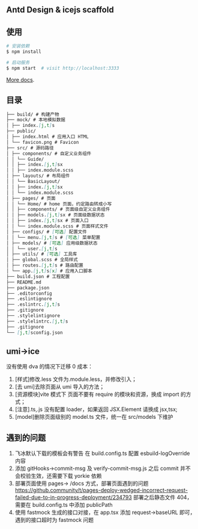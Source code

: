## Antd Design & icejs scaffold

## 使用

```bash
# 安装依赖
$ npm install

# 启动服务
$ npm start  # visit http://localhost:3333
```

[More docs](https://ice.work/docs/guide/about).

## 目录

```md
├── build/ # 构建产物
├── mock/ # 本地模拟数据
│ ├── index.[j,t]s
├── public/
│ ├── index.html # 应用入口 HTML
│ └── favicon.png # Favicon
├── src/ # 源码路径
│ ├── components/ # 自定义业务组件
│ │ └── Guide/
│ │ ├── index.[j,t]sx
│ │ ├── index.module.scss
│ ├── layouts/ # 布局组件
│ │ └── BasicLayout/
│ │ ├── index.[j,t]sx
│ │ └── index.module.scss
│ ├── pages/ # 页面
│ │ └── Home/ # home 页面，约定路由转成小写
│ │ ├── components/ # 页面级自定义业务组件
│ │ ├── models.[j,t]sx # 页面级数据状态
│ │ ├── index.[j,t]sx # 页面入口
│ │ └── index.module.scss # 页面样式文件
│ ├── configs/ # [可选] 配置文件
│ │ └── menu.[j,t]s # [可选] 菜单配置
│ ├── models/ # [可选] 应用级数据状态
│ │ └── user.[j,t]s
│ ├── utils/ # [可选] 工具库
│ ├── global.scss # 全局样式
│ ├── routes.[j,t]s # 路由配置
│ └── app.[j,t]s[x] # 应用入口脚本
├── build.json # 工程配置
├── README.md
├── package.json
├── .editorconfig
├── .eslintignore
├── .eslintrc.[j,t]s
├── .gitignore
├── .stylelintignore
├── .stylelintrc.[j,t]s
├── .gitignore
└── [j,t]sconfig.json
```

## umi->ice

没有使用 dva 的情况下迁移 0 成本：

1. [样式]修改.less 文件为.module.less，并修改引入；
2. [去 umi]去除页面从 umi 导入的方法；
3. [资源模块]vite 模式下 页面不要有 require 的模块和资源，换成 import 的方式；
4. [注意].ts,.js 没有配置 loader，如果返回 JSX.Element 请换成 jsx,tsx;
5. [model]删除页面级别的 model.ts 文件，统一在 src/models 下维护

## 遇到的问题

1. 飞冰默认下载的模板会有警告 在 build.config.ts 配置 esbuild-logOverride 内容
2. 添加 gitHooks->commit-msg 及 verify-commit-msg.js 之后 commit 并不会校验生效，还需要下载 yorkie 依赖
3. 部署页面使用 pages-> /docs 方式，部署页面遇到的问题 https://github.community/t/pages-deploy-wedged-incorrect-request-failed-due-to-in-progress-deployment/234793
   部署之后静态文件 404， 需要在 build.config.ts 中添加 publicPath
4. 使用 fastmock 生成的接口对接，在 app.tsx 添加 request->baseURL 即可， 遇到的接口超时为 fastmock 问题
